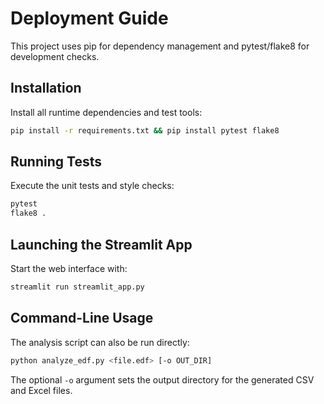 # Deployment Guide

This project uses pip for dependency management and pytest/flake8 for development checks.

## Installation

Install all runtime dependencies and test tools:

```bash
pip install -r requirements.txt && pip install pytest flake8
```

## Running Tests

Execute the unit tests and style checks:

```bash
pytest
flake8 .
```

## Launching the Streamlit App

Start the web interface with:

```bash
streamlit run streamlit_app.py
```

## Command-Line Usage

The analysis script can also be run directly:

```bash
python analyze_edf.py <file.edf> [-o OUT_DIR]
```

The optional `-o` argument sets the output directory for the generated CSV and Excel files.
